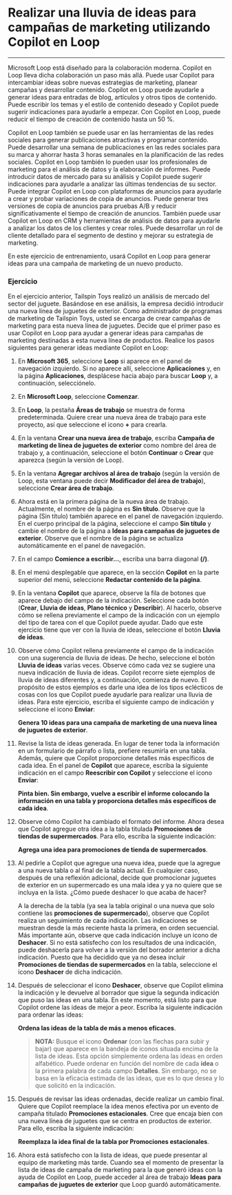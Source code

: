 # Realizar una lluvia de ideas para campañas de marketing utilizando Copilot en Loop
---
Microsoft Loop está diseñado para la colaboración moderna. Copilot en Loop lleva dicha colaboración un paso más allá. Puede usar Copilot para intercambiar ideas sobre nuevas estrategias de marketing, planear campañas y desarrollar contenido. Copilot en Loop puede ayudarle a generar ideas para entradas de blog, artículos y otros tipos de contenido. Puede escribir los temas y el estilo de contenido deseado y Copilot puede sugerir indicaciones para ayudarle a empezar. Con Copilot en Loop, puede reducir el tiempo de creación de contenido hasta un 50 %.

Copilot en Loop también se puede usar en las herramientas de las redes sociales para generar publicaciones atractivas y programar contenido. Puede desarrollar una semana de publicaciones en las redes sociales para su marca y ahorrar hasta 3 horas semanales en la planificación de las redes sociales. Copilot en Loop también lo pueden usar los profesionales de marketing para el análisis de datos y la elaboración de informes. Puede introducir datos de mercado para su análisis y Copilot puede sugerir indicaciones para ayudarle a analizar las últimas tendencias de su sector. Puede integrar Copilot en Loop con plataformas de anuncios para ayudarle a crear y probar variaciones de copia de anuncios. Puede generar tres versiones de copia de anuncios para pruebas A/B y reducir significativamente el tiempo de creación de anuncios. También puede usar Copilot en Loop en CRM y herramientas de análisis de datos para ayudarle a analizar los datos de los clientes y crear roles. Puede desarrollar un rol de cliente detallado para el segmento de destino y mejorar su estrategia de marketing.

En este ejercicio de entrenamiento, usará Copilot en Loop para generar ideas para una campaña de marketing de un nuevo producto.

### Ejercicio

En el ejercicio anterior, Tailspin Toys realizó un análisis de mercado del sector del juguete. Basándose en ese análisis, la empresa decidió introducir una nueva línea de juguetes de exterior. Como administrador de programas de marketing de Tailspin Toys, usted se encarga de crear campañas de marketing para esta nueva línea de juguetes. Decide que el primer paso es usar Copilot en Loop para ayudar a generar ideas para campañas de marketing destinadas a esta nueva línea de productos. Realice los pasos siguientes para generar ideas mediante Copilot en Loop:

1.  En **Microsoft 365**, seleccione **Loop** si aparece en el panel de navegación izquierdo. Si no aparece allí, seleccione **Aplicaciones** y, en la página **Aplicaciones**, desplácese hacia abajo para buscar **Loop** y, a continuación, selecciónelo.
2.  En **Microsoft Loop**, seleccione **Comenzar**.
3.  En **Loop**, la pestaña **Áreas de trabajo** se muestra de forma predeterminada. Quiere crear una nueva área de trabajo para este proyecto, así que seleccione el icono **+** para crearla.
4.  En la ventana **Crear una nueva área de trabajo**, escriba **Campaña de marketing de línea de juguetes de exterior** como nombre del área de trabajo y, a continuación, seleccione el botón **Continuar** o **Crear** que aparezca (según la versión de Loop).
5.  En la ventana **Agregar archivos al área de trabajo** (según la versión de Loop, esta ventana puede decir **Modificador del área de trabajo**), seleccione **Crear área de trabajo**.
6.  Ahora está en la primera página de la nueva área de trabajo. Actualmente, el nombre de la página es **Sin título**. Observe que la página (Sin título) también aparece en el panel de navegación izquierdo. En el cuerpo principal de la página, seleccione el campo **Sin título** y cambie el nombre de la página a **Ideas para campañas de juguetes de exterior**. Observe que el nombre de la página se actualiza automáticamente en el panel de navegación.
7.  En el campo **Comience a escribir...**, escriba una barra diagonal **(/)**.
8.  En el menú desplegable que aparece, en la sección **Copilot** en la parte superior del menú, seleccione **Redactar contenido de la página**.
9.  En la ventana **Copilot** que aparece, observe la fila de botones que aparece debajo del campo de la indicación. Seleccione cada botón (**Crear**, **Lluvia de ideas**, **Plano técnico** y **Describir**). Al hacerlo, observe cómo se rellena previamente el campo de la indicación con un ejemplo del tipo de tarea con el que Copilot puede ayudar. Dado que este ejercicio tiene que ver con la lluvia de ideas, seleccione el botón **Lluvia de ideas**.
10. Observe cómo Copilot rellena previamente el campo de la indicación con una sugerencia de lluvia de ideas. De hecho, seleccione el botón **Lluvia de ideas** varias veces. Observe cómo cada vez se sugiere una nueva indicación de lluvia de ideas. Copilot recorre siete ejemplos de lluvia de ideas diferentes y, a continuación, comienza de nuevo. El propósito de estos ejemplos es darle una idea de los tipos eclécticos de cosas con los que Copilot puede ayudarle para realizar una lluvia de ideas. Para este ejercicio, escriba el siguiente campo de indicación y seleccione el icono **Enviar**:
    
    **Genera 10 ideas para una campaña de marketing de una nueva línea de juguetes de exterior**.
11. Revise la lista de ideas generada. En lugar de tener toda la información en un formulario de párrafo o lista, prefiere resumirla en una tabla. Además, quiere que Copilot proporcione detalles más específicos de cada idea. En el panel de **Copilot** que aparece, escriba la siguiente indicación en el campo **Reescribir con Copilot** y seleccione el icono **Enviar**:
    
    **Pinta bien. Sin embargo, vuelve a escribir el informe colocando la información en una tabla y proporciona detalles más específicos de cada idea**.
12. Observe cómo Copilot ha cambiado el formato del informe. Ahora desea que Copilot agregue otra idea a la tabla titulada **Promociones de tiendas de supermercados**. Para ello, escriba la siguiente indicación:
    
    **Agrega una idea para promociones de tienda de supermercados**.
13. Al pedirle a Copilot que agregue una nueva idea, puede que la agregue a una nueva tabla o al final de la tabla actual. En cualquier caso, después de una reflexión adicional, decide que promocionar juguetes de exterior en un supermercado es una mala idea y ya no quiere que se incluya en la lista. ¿Cómo puede deshacer lo que acaba de hacer?
    
    A la derecha de la tabla (ya sea la tabla original o una nueva que solo contiene las **promociones de supermercado**), observe que Copilot realiza un seguimiento de cada indicación. Las indicaciones se muestran desde la más reciente hasta la primera, en orden secuencial. Más importante aún, observe que cada indicación incluye un icono de **Deshacer**. Si no está satisfecho con los resultados de una indicación, puede deshacerla para volver a la versión del borrador anterior a dicha indicación. Puesto que ha decidido que ya no desea incluir **Promociones de tiendas de supermercados** en la tabla, seleccione el icono **Deshacer** de dicha indicación.
14. Después de seleccionar el icono **Deshacer**, observe que Copilot elimina la indicación y le devuelve al borrador que sigue la segunda indicación que puso las ideas en una tabla. En este momento, está listo para que Copilot ordene las ideas de mejor a peor. Escriba la siguiente indicación para ordenar las ideas:
    
    **Ordena las ideas de la tabla de más a menos eficaces**.
    
    > **NOTA:** Busque el icono **Ordenar** (con las flechas para subir y bajar) que aparece en la bandeja de iconos situada encima de la lista de ideas. Esta opción simplemente ordena las ideas en orden alfabético. Puede ordenar en función del nombre de cada **idea** o la primera palabra de cada campo **Detalles**. Sin embargo, no se basa en la eficacia estimada de las ideas, que es lo que desea y lo que solicitó en la indicación.
15. Después de revisar las ideas ordenadas, decide realizar un cambio final. Quiere que Copilot reemplace la idea menos efectiva por un evento de campaña titulado **Promociones estacionales**. Cree que encaja bien con una nueva línea de juguetes que se centra en productos de exterior. Para ello, escriba la siguiente indicación:
    
    **Reemplaza la idea final de la tabla por Promociones estacionales**.
16. Ahora está satisfecho con la lista de ideas, que puede presentar al equipo de marketing más tarde. Cuando sea el momento de presentar la lista de ideas de campaña de marketing para la que generó ideas con la ayuda de Copilot en Loop, puede acceder al área de trabajo **Ideas para campañas de juguetes de exterior** que Loop guardó automáticamente.
